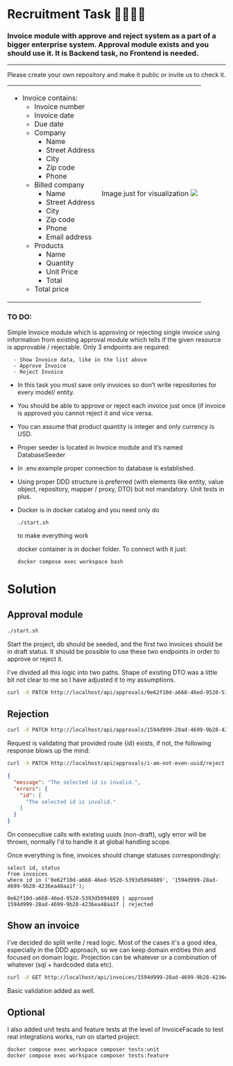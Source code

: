 # Recruitment Task 🧑‍💻👩‍💻

### Invoice module with approve and reject system as a part of a bigger enterprise system. Approval module exists and you should use it. It is Backend task, no Frontend is needed.
---
Please create your own repository and make it public or invite us to check it.


<table>
<tr>
<td>

- Invoice contains:
  - Invoice number
  - Invoice date
  - Due date
  - Company
    - Name 
    - Street Address
    - City
    - Zip code
    - Phone
  - Billed company
    - Name 
    - Street Address
    - City
    - Zip code
    - Phone
    - Email address
  - Products
    - Name
    - Quantity
    - Unit Price	
    - Total
  - Total price
</td>
<td>
Image just for visualization
<img src="https://templates.invoicehome.com/invoice-template-us-classic-white-750px.png" style="width: auto"; height:100%" />
</td>
</tr>
</table>

### TO DO:
Simple Invoice module which is approving or rejecting single invoice using information from existing approval module which tells if the given resource is approvable / rejectable. Only 3 endpoints are required:
```
  - Show Invoice data, like in the list above
  - Approve Invoice
  - Reject Invoice
```
* In this task you must save only invoices so don’t write repositories for every model/ entity.

* You should be able to approve or reject each invoice just once (if invoice is approved you cannot reject it and vice versa.

* You can assume that product quantity is integer and only currency is USD.

* Proper seeder is located in Invoice module and it’s named DatabaseSeeder

* In .env.example proper connection to database is established.

* Using proper DDD structure is preferred (with elements like entity, value object, repository, mapper / proxy, DTO) but not mandatory.
Unit tests in plus.

* Docker is in docker catalog and you need only do 
  ```
  ./start.sh
  ``` 
  to make everything work

  docker container is in docker folder. To connect with it just:
  ```
  docker compose exec workspace bash
  ``` 

# Solution

## Approval module

```bash
./start.sh
```

Start the project, db should be seeded, and the first two invoices should be in draft status.
It should be possible to use these two endpoints in order to approve or reject it.

I've divided all this logic into two paths. Shape of existing DTO was a little bit not clear to me
so I have adjusted it to my assumptions.

```bash
curl -X PATCH http://localhost/api/approvals/0e62f10d-a668-46ed-9520-5393d5094889/approve -H 'Content-Type: application/json' -H 'Accept: application/json'
```

## Rejection

```bash
curl -X PATCH http://localhost/api/approvals/1594d999-28ad-4699-9b28-4236ea48aa1f/reject -H 'Content-Type: application/json' -H 'Accept: application/json'
```

Request is validating that provided route {id} exists, if not, the following response blows up the mind:

```bash
curl -X PATCH http://localhost/api/approvals/i-am-not-even-uuid/reject -H 'Content-Type: application/json' -H 'Accept: application/json'
```

```json
{
  "message": "The selected id is invalid.",
  "errors": {
    "id": [
      "The selected id is invalid."
    ]
  }
}
```

On consecutive calls with existing uuids (non-draft), ugly error will be thrown, normally I'd to handle it at
global handling scope.

Once everything is fine, invoices should change statuses correspondingly:

```mysql
select id, status
from invoices
where id in ('0e62f10d-a668-46ed-9520-5393d5094889', '1594d999-28ad-4699-9b28-4236ea48aa1f');
```

```text
0e62f10d-a668-46ed-9520-5393d5094889 | approved
1594d999-28ad-4699-9b28-4236ea48aa1f | rejected
```

## Show an invoice

I've decided do split write / read logic. Most of the cases it's a good idea, especially in the DDD approach, so we can
keep
domain entities thin and focused on domain logic. Projection can be whatever or a
combination of whatever (sql + hardcoded data etc).

```bash
curl -X GET http://localhost/api/invoices/1594d999-28ad-4699-9b28-4236ea48aa1f -H 'Content-Type: application/json' -H 'Accept: application/json'
```

Basic validation added as well.

## Optional

I also added unit tests and feature tests at the level of InvoiceFacade to test real integrations works, run on
started project:

```bash
docker compose exec workspace composer tests:unit
docker compose exec workspace composer tests:feature
```
